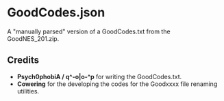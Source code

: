 # GoodCodes.json

A "manually parsed" version of a GoodCodes.txt from the GoodNES_201.zip.

## Credits

- **Psych0phobiA / q^-o|o-^p** for writing the GoodCodes.txt.
- **Cowering** for the developing the codes for the Goodxxxx file renaming utilities.
